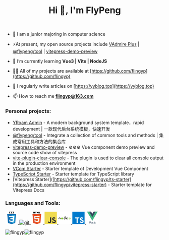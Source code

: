 <h1 align="center">Hi 👋, I'm FlyPeng</h1>

<br />

- 🔭 I am a junior majoring in computer science

- ⚡At present, my open source projects include [VAdmire Plus](https://github.com/flingyp/vue-admire-plus) | [@flypeng/tool](https://github.com/flingyp/flypeng-tool) | [vitepress-demo-preview](https://github.com/flingyp/vitepress-demo-preview)

- 🌱 I’m currently learning **Vue3 | Vite | NodeJS**

- 👨‍💻 All of my projects are available at [https://github.com/flingyp](https://github.com/flingyp)

- 📝 I regularly write articles on [https://yyblog.top](https://yyblog.top)

- 📫 How to reach me **flingyp@163.com**

<p align="left">
</p>

<h3 align="left">Personal projects:</h3>

- [YRoam Admin](https://github.com/flingyp/yroam-admin) - A modern background system template，rapid development | 一款现代后台系统模板，快速开发
- [@flypeng/tool](https://github.com/flingyp/flypeng-tool) - Integrate a collection of common tools and methods | 集成常用工具和方法的集合库
- [vitepress-demo-preview](https://github.com/flingyp/vitepress-demo-preview) - ⚙️⚙️⚙️ Vue component demo preview and source code show of vitepress
- [vite-plugin-clear-console](https://github.com/flingyp/vite-plugin-clear-console) - The plugin is used to clear all console output in the production environment
- [VCom Starter](https://github.com/flingyp/vcom-starter) - Starter template of Development Vue Component
- [TypeScript Starter](https://github.com/flingyp/ts-starter) - Starter template for TypeScript library
- [Vitepress Starter]([https://github.com/flingyp/ts-starter](https://github.com/flingyp/vitepress-starter) - Starter template for Vitepress Docs



<h3 align="left">Languages and Tools:</h3>
<p align="left"> <a href="https://www.w3schools.com/css/" target="_blank" rel="noreferrer"><img src="https://raw.githubusercontent.com/devicons/devicon/master/icons/css3/css3-original-wordmark.svg" alt="css3" width="40" height="40"/> </a> <a href="https://git-scm.com/" target="_blank" rel="noreferrer"><img src="https://www.vectorlogo.zone/logos/git-scm/git-scm-icon.svg" alt="git" width="40" height="40"/> </a> <a href="https://www.w3.org/html/" target="_blank" rel="noreferrer"> <img src="https://raw.githubusercontent.com/devicons/devicon/master/icons/html5/html5-original-wordmark.svg" alt="html5" width="40" height="40"/> </a> <a href="https://developer.mozilla.org/en-US/docs/Web/JavaScript" target="_blank" rel="noreferrer"> <img src="https://raw.githubusercontent.com/devicons/devicon/master/icons/javascript/javascript-original.svg" alt="javascript" width="40" height="40"/> </a> <a href="https://nodejs.org" target="_blank" rel="noreferrer"> <img src="https://raw.githubusercontent.com/devicons/devicon/master/icons/nodejs/nodejs-original-wordmark.svg" alt="nodejs" width="40" height="40"/> </a> <a href="https://www.typescriptlang.org/" target="_blank" rel="noreferrer"> <img src="https://raw.githubusercontent.com/devicons/devicon/master/icons/typescript/typescript-original.svg" alt="typescript" width="40" height="40"/> </a> <a href="https://vuejs.org/" target="_blank" rel="noreferrer"> <img src="https://raw.githubusercontent.com/devicons/devicon/master/icons/vuejs/vuejs-original-wordmark.svg" alt="vuejs" width="40" height="40"/> </a> </p>

<div><img  align="left" src="https://github-readme-stats.vercel.app/api/top-langs?username=flingyp&show_icons=true&locale=en&layout=compact" alt="flingyp" /></div>

<div>&nbsp;<img width="410" align="left" src="https://github-readme-stats.vercel.app/api?username=flingyp&show_icons=true&locale=en" alt="flingyp" /></div>




